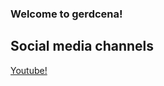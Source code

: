 ### Welcome to gerdcena!

## Social media channels
<a href="https://www.youtube.com/@g3rdd">Youtube!</a>

